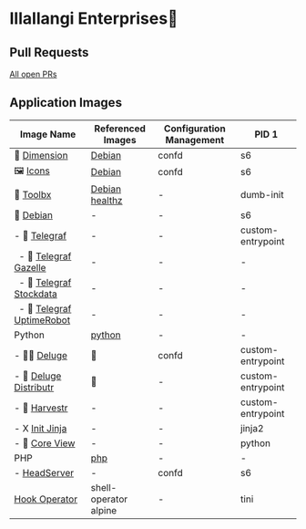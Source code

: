 # Illallangi Enterprises👋

## Pull Requests

[All open PRs](https://github.com/pulls?q=is%3Aopen+is%3Apr+org%3Aillallangi)

## Application Images

| Image Name | Referenced Images | Configuration Management | PID 1
|------------|-------------------|--------------------------|-------
| 🏡 [Dimension](https://github.com/illallangi/dimension) | [Debian](https://hub.docker.com/_/debian) | confd | s6 |
| 🖼️ [Icons](https://github.com/illallangi/icons) | [Debian](https://hub.docker.com/_/debian) | confd | s6 |
| 🧰 [Toolbx](https://github.com/illallangi/toolbx) | [Debian](https://hub.docker.com/_/debian)<br/>[healthz](https://github.com/binkhq/healthz) | - | dumb-init |
| 🐧 [Debian](https://github.com/illallangi/debian) | - | - | s6 |
| - 🔦 [Telegraf](https://github.com/illallangi/telegraf) | - | - | custom-entrypoint |
| &nbsp; - 🦒 [Telegraf Gazelle](https://github.com/illallangi/telegraf-gazelle) | - | - | - |
| &nbsp; - 🧦 [Telegraf Stockdata](https://github.com/illallangi/telegraf-stockdata) | - | - | - |
| &nbsp; - 🤖 [Telegraf UptimeRobot](https://github.com/illallangi/telegraf-uptimerobot) | - | - | - |
| Python | [python](https://hub.docker.com/r/_/python) | - | - |
| - 🏴‍☠️ [Deluge](https://github.com/illallangi/deluge) | 🧰 | confd | custom-entrypoint |
| - 🚚 [Deluge Distributr](https://github.com/illallangi/deluge-distributr) | 🧰 | - | custom-entrypoint |
| - 🚜 [Harvestr](https://github.com/illallangi/harvestr) | - | - | custom-entrypoint |
| - X [Init Jinja](https://github.com/illallangi/init-jinja) | - | - | jinja2 |
| - 🔭 [Core View](https://github.com/illallangi/coreview) | - | - | python |
| PHP | [php](https://hub.docker.com/r/_/php) | - | - |
| - [HeadServer](https://github.com/illallangi/head-server) | - | confd | s6 |
| [Hook Operator](https://github.com/illallangi/hook-operator) | shell-operator<br/>alpine | - | tini |
